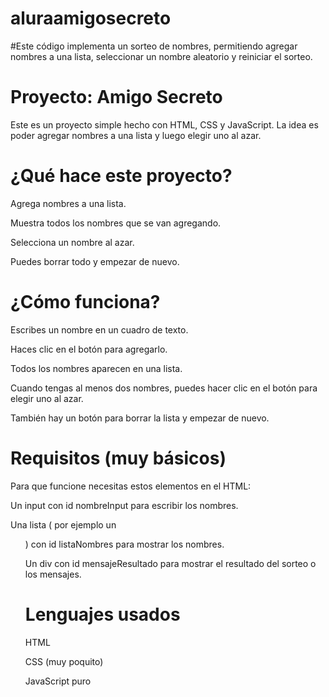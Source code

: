 # aluraamigosecreto
#Este código implementa un sorteo de nombres, permitiendo agregar nombres a una lista, seleccionar un nombre aleatorio y reiniciar el sorteo.

# Proyecto: Amigo Secreto

Este es un proyecto simple hecho con HTML, CSS y JavaScript. La idea es poder agregar nombres a una lista y luego elegir uno al azar. 

# ¿Qué hace este proyecto?

Agrega nombres a una lista.

Muestra todos los nombres que se van agregando.

Selecciona un nombre al azar.

Puedes borrar todo y empezar de nuevo.

# ¿Cómo funciona?

Escribes un nombre en un cuadro de texto.

Haces clic en el botón para agregarlo.

Todos los nombres aparecen en una lista.

Cuando tengas al menos dos nombres, puedes hacer clic en el botón para elegir uno al azar.

También hay un botón para borrar la lista y empezar de nuevo.

# Requisitos (muy básicos)

Para que funcione necesitas estos elementos en el HTML:

Un input con id nombreInput para escribir los nombres.

Una lista ( por ejemplo un <ul> ) con id listaNombres para mostrar los nombres.

Un div con id mensajeResultado para mostrar el resultado del sorteo o los mensajes.

# Lenguajes usados

HTML

CSS (muy poquito)

JavaScript puro

